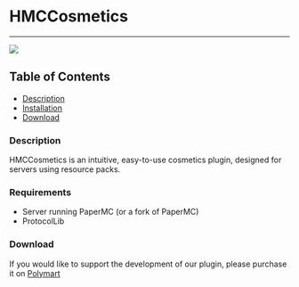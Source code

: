 # HMCCosmetics
----

<a href="https://img.shields.io/badge/License-gpl-v3"><img src="https://img.shields.io/badge/License-gpl-v3"></a>

## Table of Contents
- [Description](#description)
- [Installation](#installation)
- [Download](#download)

### Description

HMCCosmetics is an intuitive, easy-to-use cosmetics plugin, designed for servers using resource packs.

### Requirements

- Server running PaperMC (or a fork of PaperMC)
- ProtocolLib

### Download

If you would like to support the development of our plugin, please purchase it on [Polymart](https://polymart.org/resource/hmccosmetics.1879)



